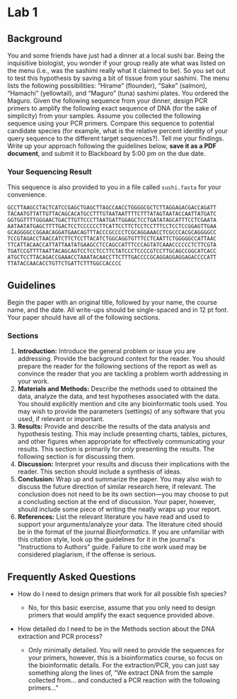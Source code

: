 # Lab 1

## Background
You and some friends have just had a dinner at a local sushi bar. Being the inquisitive biologist, you wonder if your group really ate what was listed on the menu (i.e., was the sashimi really what it claimed to be). So you set out to test this hypothesis by saving a bit of tissue from your sashimi. The menu lists the following possibilities: “Hirame” (flounder), “Sake” (salmon), “Hamachi” (yellowtail), and “Maguro” (tuna) sashimi plates. You ordered the Maguro. Given the following sequence from your dinner, design PCR primers to amplify the following exact sequence of DNA (for the sake of simplicity) from your samples. Assume you collected the following sequence using your PCR primers. Compare this sequence to potential candidate species (for example, what is the relative percent identity of your query sequence to the different target sequences?). Tell me your findings. Write up your approach following the guidelines below, **save it as a PDF document**, and submit it to Blackboard by 5:00 pm on the due date.

### Your Sequencing Result
This sequence is also provided to you in a file called `sushi.fasta` for your convenience.
```
GCCTTAAGCCTACTCATCCGAGCTGAGCTTAGCCAACCTGGGGCGCTCTTAGGAGACGACCAGATT
TACAATGTTATTGTTACAGCACATGCCTTTGTAATAATTTTCTTTATAGTAATACCAATTATGATC
GGTGGTTTTGGGAACTGACTTGTTCCCTTAATGATTGGAGCTCCTGATATAGCATTTCCTCGAATA
AATAATATGAGCTTTTGACTCCTCCCCCCTTCATTCCTTCTCCTCCTTTCCTCCTCCGGAGTTGAA
GCAGGGGCCGGAACAGGATGAACAGTTTACCCGCCCCTCGCAGGAAACCTCGCCCACGCAGGGGCC
TCCGTAGACCTAACCATCTTCTCCTTACATCTGGCAGGTGTTTCCTCAATTCTGGGGGCCATTAAC
TTCATTACAACCATTATTAATATGAAGCCTCCAGCCATTTCCCAGTATCAAACCCCCCTCTTCGTA
TGATCCGTTTTAATTACAGCAGTCCTCCTCCTTCTATCCCTCCCCGTCCTTGCAGCCGGCATCACC
ATGCTCCTTACAGACCGAAACCTAAATACAACCTTCTTTGACCCCGCAGGAGGAGGAGACCCCATT
TTATACCAACACCTGTTCTGATTCTTTGGCCACCCC
````

## Guidelines
Begin the paper with an original title, followed by your name, the course name, and the date. All write-ups should be single-spaced and in 12 pt font. Your paper should have all of the following sections.

### Sections
1. **Introduction:** Introduce the general problem or issue you are addressing. Provide the background context for the reader. You should prepare the reader for the following sections of the report as well as convince the reader that you are tackling a problem worth addressing in your work.
2. **Materials and Methods:** Describe the methods used to obtained the data, analyze the data, and test hypotheses associated with the data. You should explicitly mention and cite any bioinformatic tools used. You may wish to provide the parameters (settings) of any software that you used, if relevant or important.
3. **Results:** Provide and describe the results of the data analysis and hypothesis testing. This may include presenting charts, tables, pictures, and other figures when appropriate for effectively communicating your results. This section is primarily for *only* presenting the results. The following section is for discussing them.
4. **Discussion:**  Interpret your results and discuss their implications with the reader. This section should include a synthesis of ideas.
5. **Conclusion:** Wrap up and summarize the paper. You may also wish to discuss the future direction of similar research here, if relevant. The conclusion does not need to be its own section—you may choose to put a concluding section at the end of discussion. Your paper, however, should include some piece of writing the neatly wraps up your report.
6. **References:** List the relevant literature you have read and used to support your arguments/analyze your data. The literature cited should be in the format of the journal *Bioinformatics*. If you are unfamiliar with this citation style, look up the guidelines for it in the journal's "Instructions to Authors" guide. Failure to cite work used may be considered plagiarism, if the offense is serious.

## Frequently Asked Questions

- How do I need to design primers that work for all possible fish species?
	- No, for this basic exercise, assume that you only need to design primers that would amplify the exact sequence provided above.

- How detailed do I need to be in the Methods section about the DNA extraction and PCR process?
	- Only minimally detailed. You will need to provide the sequences for your primers, however, this is a bioinformatics course, so focus on the bioinformatic details. For the extraction/PCR, you can just say something along the lines of, "We extract DNA from the sample collected from... and conducted a PCR reaction with the following primers..."